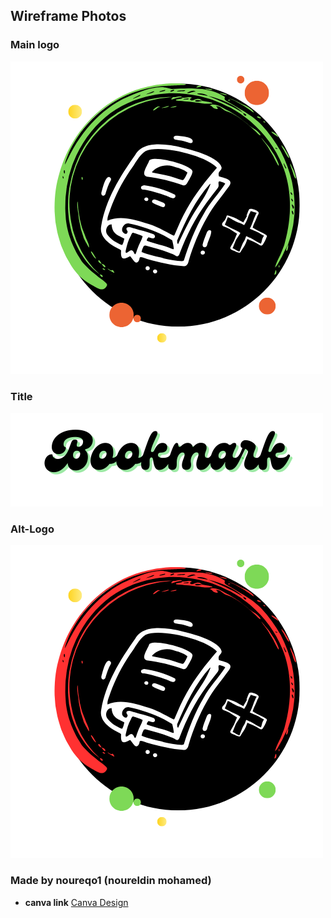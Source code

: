 ## Wireframe Photos

### Main logo
![Main logo](./pics/logo.png)

### Title
![Title](./pics/Bookmark.png)

### Alt-Logo
![Alt-Logo](./pics/alt_Log.png)

### Made by noureqo1 (noureldin mohamed)
- **canva link** [Canva Design](https://www.canva.com/design/DAGiD7RlBpA/76OCYlVhPVfVqSlSjZ0hlA/view?utm_content=DAGiD7RlBpA&utm_campaign=designshare&utm_medium=link2&utm_source=uniquelinks&utlId=h7f301d19c3)


